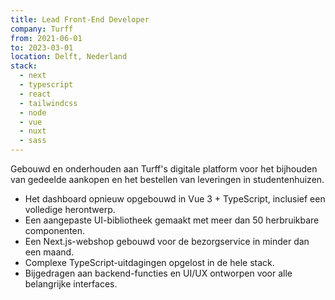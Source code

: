 ```yaml
---
title: Lead Front-End Developer
company: Turff
from: 2021-06-01
to: 2023-03-01
location: Delft, Nederland
stack:
  - next
  - typescript
  - react
  - tailwindcss
  - node
  - vue
  - nuxt
  - sass
---
```


Gebouwd en onderhouden aan Turff's digitale platform voor het bijhouden van gedeelde aankopen en het bestellen van leveringen in studentenhuizen.

- Het dashboard opnieuw opgebouwd in Vue 3 + TypeScript, inclusief een volledige herontwerp.
- Een aangepaste UI-bibliotheek gemaakt met meer dan 50 herbruikbare componenten.
- Een Next.js-webshop gebouwd voor de bezorgservice in minder dan een maand.
- Complexe TypeScript-uitdagingen opgelost in de hele stack.
- Bijgedragen aan backend-functies en UI/UX ontworpen voor alle belangrijke interfaces.
